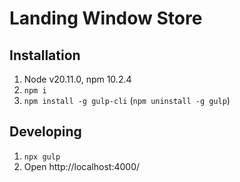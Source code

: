 # Landing Window Store

## Installation
1. Node v20.11.0, npm 10.2.4
2. `npm i`
3. `npm install -g gulp-cli` (`npm uninstall -g gulp`)

## Developing
1. `npx gulp`
2. Open http://localhost:4000/
